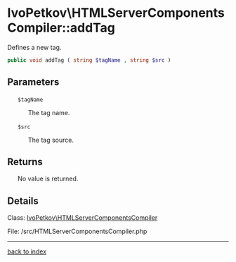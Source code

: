 # IvoPetkov\HTMLServerComponentsCompiler::addTag

Defines a new tag.

```php
public void addTag ( string $tagName , string $src )
```

## Parameters

&nbsp;&nbsp;&nbsp;&nbsp;&nbsp;&nbsp;`$tagName`

&nbsp;&nbsp;&nbsp;&nbsp;&nbsp;&nbsp;&nbsp;&nbsp;&nbsp;&nbsp;&nbsp;&nbsp;The tag name.

&nbsp;&nbsp;&nbsp;&nbsp;&nbsp;&nbsp;`$src`

&nbsp;&nbsp;&nbsp;&nbsp;&nbsp;&nbsp;&nbsp;&nbsp;&nbsp;&nbsp;&nbsp;&nbsp;The tag source.

## Returns

&nbsp;&nbsp;&nbsp;&nbsp;&nbsp;&nbsp;No value is returned.

## Details

Class: [IvoPetkov\HTMLServerComponentsCompiler](ivopetkov.htmlservercomponentscompiler.class.md)

File: /src/HTMLServerComponentsCompiler.php

---

[back to index](index.md)

